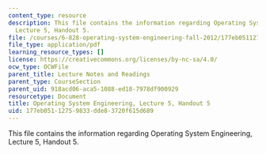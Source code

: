 ```yaml
---
content_type: resource
description: This file contains the information regarding Operating System Engineering,
  Lecture 5, Handout 5.
file: /courses/6-828-operating-system-engineering-fall-2012/177eb05112759833dde83720f615d689_MIT6_828F12_lec5_handout.pdf
file_type: application/pdf
learning_resource_types: []
license: https://creativecommons.org/licenses/by-nc-sa/4.0/
ocw_type: OCWFile
parent_title: Lecture Notes and Readings
parent_type: CourseSection
parent_uid: 918acd06-aca5-1088-ed18-7978df900929
resourcetype: Document
title: Operating System Engineering, Lecture 5, Handout 5
uid: 177eb051-1275-9833-dde8-3720f615d689
---
```

This file contains the information regarding Operating System Engineering, Lecture 5, Handout 5.